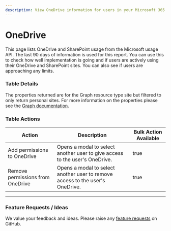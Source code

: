 ```yaml
---
description: View OneDrive information for users in your Microsoft 365 tenants.
---
```


# OneDrive

This page lists OneDrive and SharePoint usage from the Microsoft usage API. The last 90 days of information is used for this report. You can use this to check how well implementation is going and if users are actively using their OneDrive and SharePoint sites. You can also see if users are approaching any limits.

### Table Details

The properties returned are for the Graph resource type site but filtered to only return personal sites. For more information on the properties please see the [Graph documentation](https://learn.microsoft.com/en-us/graph/api/resources/site?view=graph-rest-1.0#properties).

### Table Actions

<table><thead><tr><th>Action</th><th>Description</th><th data-type="checkbox">Bulk Action Available</th></tr></thead><tbody><tr><td>Add permissions to OneDrive</td><td>Opens a modal to select another user to give access to the user's OneDrive.</td><td>true</td></tr><tr><td>Remove permissions from OneDrive</td><td>Opens a modal to select another user to remove access to the user's OneDrive.</td><td>true</td></tr></tbody></table>

***

### Feature Requests / Ideas

We value your feedback and ideas. Please raise any [feature requests](https://github.com/KelvinTegelaar/CIPP/issues/new?assignees=\&labels=enhancement%2Cno-priority\&projects=\&template=feature.yml\&title=%5BFeature+Request%5D%3A+) on GitHub.
